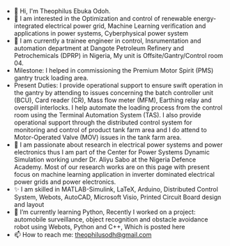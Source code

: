 ## 
- 👋 Hi, I'm Theophilus Ebuka Odoh.
- 👀 I am interested in the Optimization and control of renewable energy-integrated electrical power grid, Machine Learning verification and applications in power systems, Cyberphysical power system
- 🔭 I am currently a trainee engineer in control, Insrumentation and automation department at Dangote Petroleum Refinery and Petrochemicals (DPRP) in Nigeria, My unit is Offsite/Gantry/Control room 04.
- Milestone: I helped in commissioning the Premium Motor Spirit (PMS) gantry truck loading area.
- Present Duties: I provide operational support to ensure swift operation in the gantry by attending to issues concerning the batch controller unit (BCU), Card reader (CR), Mass flow meter (MFM), Earthing relay and overspill interlocks. I help automate the loading process from the control room using the Terminal Automation System (TAS). I also provide operational support through the distributed control system for monitoring and control of product tank farm area and I do attend to Motor-Operated Valve (MOV) issues in the tank farm area.
- 🔭 I am passionate about research in electrical power systems and power electronics thus I am part of the Center for Power Systems Dynamic Simulation working under Dr. Aliyu Sabo at the Nigeria Defence Academy. Most of our research works are on this page with present focus on machine learning application in inverter dominated electrical power grids and power electronics.
- ✨ I am skilled in MATLAB-Simulink, LaTeX, Arduino, Distributed Control System, Webots, AutoCAD, Microsoft Visio, Printed Circuit Board design and layout 
- 🌱 I’m currently learning Python, Recently I worked on a project: automobile surveillance, object recognition and obstacle avoidance robot using Webots, Python and C++, Which is posted here
- 📫 How to reach me: theophilusodh@gmail.com

<!--
**Theoodoh/Theoodoh** is a ✨ _special_ ✨ repository because its `README.md` (this file) appears on your GitHub profile.

Here are some ideas to get you started:

  I’m currently working on ...
- 🌱 I’m currently learning ...
- 👯 I’m looking to collaborate on ...
- 🤔 I’m looking for help with ...
- 💬 Ask me about ...
 ...
- 😄 Pronouns: ...
- ⚡ Fun fact: ...
-->
